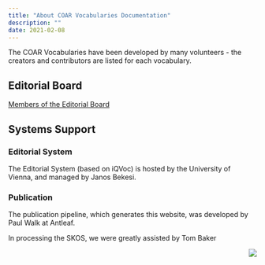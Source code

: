 ```yaml
---
title: "About COAR Vocabularies Documentation"
description: ""
date: 2021-02-08
---
```


The COAR Vocabularies have been developed by many volunteers - the creators and contributors are listed for each
vocabulary.

<div class="row">
    <div class="col">
        <h2>Editorial Board</h2>
        <a href="https://www.coar-repositories.org/news-updates/what-we-do/controlled-vocabularies/">Members of the Editorial Board</a>
    </div>
    <div class="col">
        <h2>Systems Support</h2>
        <h3>Editorial System</h3>
        <p>The Editorial System (based on iQVoc) is hosted by the University of Vienna, and managed by Janos Bekesi.</p>
        <h3>Publication</h3>
        <p>The publication pipeline, which generates this website, was developed by Paul Walk at Antleaf.</p>
        <p>In processing the SKOS, we were greatly assisted by Tom Baker</p>
    </div>
</div>
<div class="row">
    <div class="col">
        <div style="text-align: right;">
            <img src="/images/antleaf_logo.png" style="max-width: 150px;"/>
        </div>
    </div>
</div>